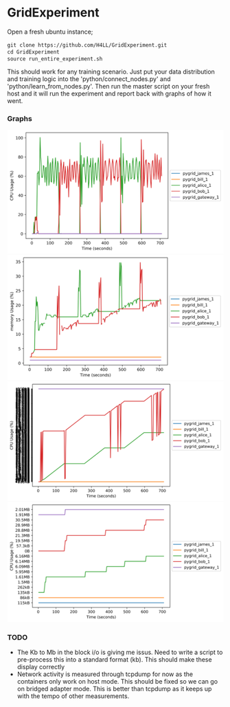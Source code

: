 # GridExperiment

Open a fresh ubuntu instance;

```
git clone https://github.com/H4LL/GridExperiment.git
cd GridExperiment
source run_entire_experiment.sh
```

This should work for any training scenario. Just put your data distribution and training logic into the 'python/connect_nodes.py' and 'python/learn_from_nodes.py'. Then run the master script on your fresh host and it will run the experiment and report back with graphs of how it went.

### Graphs

![CPU Usage](results/graphs/CPU_usage.png)
![memory Usage](results/graphs/memory_usage.png)
![BlockO Usage](results/graphs/BlockO_usage.png)
![BlockI Usage](results/graphs/BlockIN.png)

### TODO

- The Kb to Mb in the block i/o  is giving me issus. Need to write a script to pre-process this into a standard format (kb). This should make these display correctly
- Network activity is measured through tcpdump for now as the containers only work on host mode. This should be fixed so we can go on bridged adapter mode. This is better than tcpdump as it keeps up with the tempo of other measurements.
